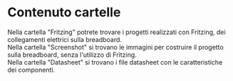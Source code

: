 # Contenuto cartelle   
Nella cartella "Fritzing" potrete trovare i progetti realizzati con Fritzing, dei collegamenti elettrici sulla breadboard.  
Nella cartella "Screenshot" si trovano le immagini per costruire il progetto sulla breadboard, senza l'utilizzo di Fritzing.  
Nella cartella "Datasheet" si trovano i file datasheet con le caratteristiche dei componenti.  
